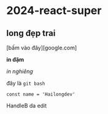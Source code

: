 # 2024-react-super

## long đẹp trai

[bấm vào đây][google.com]

**in đậm**

_in nghiêng_

đây là `git bash`

```
const name = 'Hailongdev'
```

HandleB da edit
